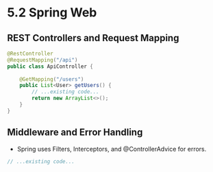 # 5.2 Spring Web

## REST Controllers and Request Mapping
```java
@RestController
@RequestMapping("/api")
public class ApiController {
    
    @GetMapping("/users")
    public List<User> getUsers() {
        // ...existing code...
        return new ArrayList<>();
    }
}
```

## Middleware and Error Handling
- Spring uses Filters, Interceptors, and @ControllerAdvice for errors.
```java
// ...existing code...
```